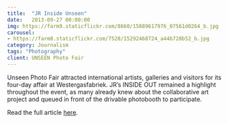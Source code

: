 ```yaml
---
title:  "JR Inside Unseen"
date:   2013-09-27 00:00:00
img: https://farm9.staticflickr.com/8660/15889617976_07561d0264_b.jpg
carousel:
- https://farm8.staticflickr.com/7528/15292468724_a44b728b52_b.jpg
category: Journalism
tags: "Photography"
client: UNSEEN Photo Fair
---
```

Unseen Photo Fair attracted international artists, galleries and visitors for its four-day affair at Westergasfabriek. JR’s INSIDE OUT remained a highlight throughout the event, as many already knew about the collaborative art project and queued in front of the drivable photobooth to participate.

Read the full article [here](http://www.unseenamsterdam.com/jr-inside-unseen).

